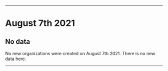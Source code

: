 
***

# August 7th 2021

## No data

No new organizations were created on August 7th 2021. There is no new data here.

***
